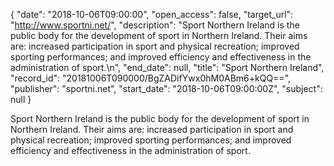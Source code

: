 {
  "date": "2018-10-06T09:00:00", 
  "open_access": false, 
  "target_url": "http://www.sportni.net/", 
  "description": "Sport Northern Ireland is the public body for the development of sport in Northern Ireland. Their aims are: increased participation in sport and physical recreation; improved sporting performances; and improved efficiency and effectiveness in the administration of sport.\n", 
  "end_date": null, 
  "title": "Sport Northern Ireland", 
  "record_id": "20181006T090000/BgZADifYwx0hM0ABm6+kQQ==", 
  "publisher": "sportni.net", 
  "start_date": "2018-10-06T09:00:00Z", 
  "subject": null
}

Sport Northern Ireland is the public body for the development of sport in Northern Ireland. Their aims are: increased participation in sport and physical recreation; improved sporting performances; and improved efficiency and effectiveness in the administration of sport.
